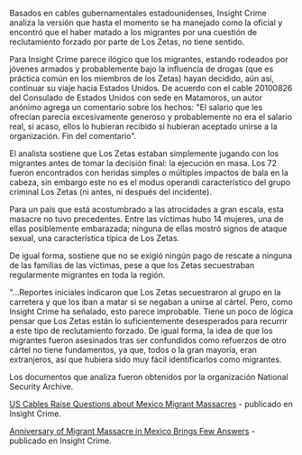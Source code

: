 <p>Basados en cables gubernamentales estadounidenses, Insight Crime analiza la versión que hasta el momento se ha manejado como la oficial y encontró que el haber matado a los migrantes por una cuestión de reclutamiento forzado por parte de Los Zetas, no tiene sentido.</p>
<p>Para Insight Crime parece ilógico que los migrantes, estando rodeados por jóvenes armados y probablemente bajo la influencia de drogas (que es práctica común en los miembros de los Zetas) hayan decidido, aún así, continuar su viaje hacia Estados Unidos. De acuerdo con el cable 20100826  del Consulado de Estados Unidos con sede en Matamoros, un autor anónimo agrega un comentario sobre los hechos: "El salario que les ofrecían parecía excesivamente generoso y probablemente no era el salario real, si acaso, ellos lo hubieran recibido si hubieran aceptado unirse a la organización. Fin del comentario".</p>
<p>El analista sostiene que Los Zetas estaban simplemente jugando con los migrantes antes de tomar la decisión final: la ejecución en masa. Los 72 fueron encontrados con heridas simples o múltiples impactos de bala en la cabeza, sin embargo este no es el modus operandi característico del grupo criminal Los Zetas (ni antes, ni después del incidente).</p>
<p>Para un país que está acostumbrado a las atrocidades a gran escala, esta masacre no tuvo precedentes. Entre las víctimas hubo 14 mujeres, una de ellas posiblemente embarazada; ninguna de ellas mostró signos de ataque sexual, una característica típica de Los Zetas.</p>
<p>De igual forma, sostiene que no se exigió ningún pago de rescate a ninguna de las familias de las víctimas, pese a que los Zetas secuestraban regularmente migrantes en toda la región.</p>
<p>"...Reportes iniciales indicaron que Los Zetas secuestraron al grupo en la carretera y que los iban a matar si se negaban a unirse al cártel. Pero, como Insight Crime ha señalado, esto parece improbable. Tiene un poco de lógica pensar que Los Zetas están lo suficientemente desesperados para recurrir a este tipo de reclutamiento forzado. De igual forma, la idea de que los migrantes fueron asesinados tras ser confundidos como refuerzos de otro cártel no tiene fundamentos, ya que, todos o la gran mayoría, eran extranjeros, así que hubiera sido muy fácil identificarlos como migrantes.</p>
<p>Los documentos que analiza fueron obtenidos por la organización National Security Archive.</p>

<p><a href="http://www.insightcrime.org/news-analysis/picture-of-mexico-migrant-massacres-still-incomplete" target="_blank">US Cables Raise Questions about Mexico Migrant Massacres</a> - publicado en Insight Crime.</p>
<p><a href="http://www.insightcrime.org/news-analysis/anniversary-of-migrant-massacre-in-mexico-brings-few-answers" target="_blank">Anniversary of Migrant Massacre in Mexico Brings Few Answers</a> - publicado en Insight Crime.</p>
